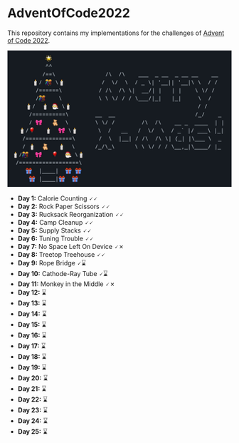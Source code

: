 # AdventOfCode2022

This repository contains my implementations for the challenges of
[Advent of Code 2022](https://adventofcode.com/2022).


![](christmas_tree.jpg)


- **Day 1:** Calorie Counting 🗸🗸
- **Day 2:** Rock Paper Scissors 🗸🗸
- **Day 3:** Rucksack Reorganization 🗸🗸
- **Day 4:** Camp Cleanup 🗸🗸
- **Day 5:** Supply Stacks 🗸🗸
- **Day 6:** Tuning Trouble 🗸🗸
- **Day 7:** No Space Left On Device 🗸✗
- **Day 8:** Treetop Treehouse 🗸🗸
- **Day 9:** Rope Bridge 🗸⌛
- **Day 10:** Cathode-Ray Tube 🗸⌛
- **Day 11:** Monkey in the Middle 🗸✗
- **Day 12:** ⌛
- **Day 13:** ⌛
- **Day 14:** ⌛
- **Day 15:** ⌛
- **Day 16:** ⌛
- **Day 17:** ⌛
- **Day 18:** ⌛
- **Day 19:** ⌛
- **Day 20:** ⌛
- **Day 21:** ⌛
- **Day 22:** ⌛
- **Day 23:** ⌛
- **Day 24:** ⌛
- **Day 25:** ⌛